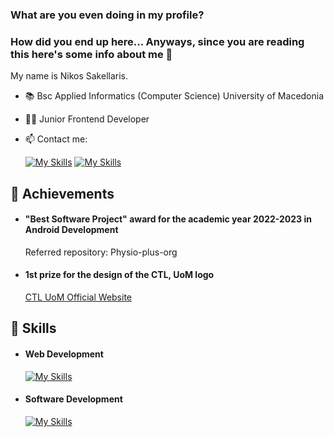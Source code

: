 ### What are you even doing in my profile? 
### How did you end up here... Anyways, since you are reading this here's some info about me 👋

My name is Nikos Sakellaris.

- :books: Bsc Applied Informatics (Computer Science) University of Macedonia
- 🧑‍💻 Junior Frontend Developer
- 📫 Contact me:

  [![My Skills](https://skillicons.dev/icons?i=linkedin)](https://www.linkedin.com/in/nikos-sakell/)
  [![My Skills](https://skillicons.dev/icons?i=gmail)](mailto:sakellarnikos@gmail.com)

## 🥇 Achievements

- #### "Best Software Project" award for the academic year 2022-2023 in Android Development
  Referred repository: Physio-plus-org

- #### 1st prize for the design of the CTL, UoM logo
  [CTL UoM Official Website](https://ctl.uom.gr/)

## 🦾 Skills

- #### Web Development

  [![My Skills](https://skillicons.dev/icons?i=html,css,tailwind,typescript)](https://skillicons.dev)

- #### Software Development

  [![My Skills](https://skillicons.dev/icons?i=java,c,eclipse,androidstudio)](https://skillicons.dev)

